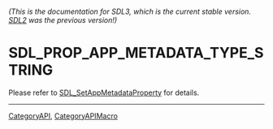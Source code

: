 ###### (This is the documentation for SDL3, which is the current stable version. [SDL2](https://wiki.libsdl.org/SDL2/) was the previous version!)
# SDL_PROP_APP_METADATA_TYPE_STRING

Please refer to [SDL_SetAppMetadataProperty](SDL_SetAppMetadataProperty) for details.

----
[CategoryAPI](CategoryAPI), [CategoryAPIMacro](CategoryAPIMacro)

